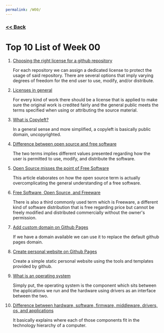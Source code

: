 ```yaml
---
permalink: /W00/
---
```

### [<< Back](../)

# Top 10 List of Week 00

1. [Choosing the right license for a github repository](https://docs.github.com/en/github/creating-cloning-and-archiving-repositories/licensing-a-repository)<br>

	For each repository we can assign a dedicated license to protect the usage of said repository. There are several options that imply varying degrees of freedom for the end user to use, modify, and/or distribute.<br>

2. [Licenses in general](https://choosealicense.com/)<br>

	For every kind of work there should be a license that is applied to make sure the original work is credited fairly and the general public meets the terms specified when using or attributing the source material.<br>

3. [What is Copyleft?](https://www.gnu.org/licenses/copyleft.en.html)<br>

	In a general sense and more simplified, a copyleft is basically public domain, uncopyrighted.<br>

4. [Difference between open source and free software](https://opensource.com/article/17/11/open-source-or-free-software)<br>

	The two terms implies different values presented regarding how the user is permitted to use, modify, and distribute the software.<br>

5. [Open Source misses the point of Free Software](https://www.gnu.org/philosophy/open-source-misses-the-point.en.html)<br>

	This article elaborates on how the open source term is actually overcomplicating the general understanding of a free software.<br>

6. [Free Software, Open Source, and Freeware](https://dzone.com/articles/free-software-vs-open-source-vs-freeware-whats-the#)<br>

	There is also a third commonly used term which is Freeware, a different kind of software distribution that is free regarding price but cannot be freely modified and distributed commercially without the owner's permission.<br>

7. [Add custom domain on Github Pages](https://www.youtube.com/watch?v=mPGi1IHQxFM)<br>

	If we have a domain available we can use it to replace the default github pages domain.<br>

8. [Create personal website on Github Pages](https://pages.github.com/)<br>

	Create a simple static personal website using the tools and templates provided by github.<br>

9. [What is an operating system](https://www.howtogeek.com/361572/what-is-an-operating-system/)<br>

	Simply put, the operating system is the component which sits between the applications we run and the hardware using drivers as an interface between the two.<br>

10. [Difference between hardware, software, firmware, middleware, drivers, os, and applications](https://embeddedinventor.com/hardware-software-firmware-middleware-drivers-os-applications-the-difference/)<br>

	It basically explains where each of those components fit in the technology hierarchy of a computer.<br>
